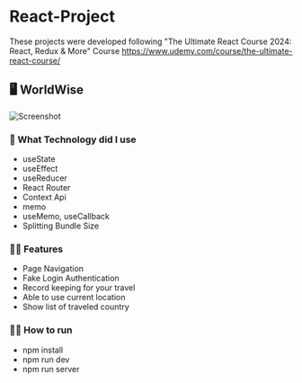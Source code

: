 # React-Project
These projects were developed following "The Ultimate React Course 2024: React, Redux & More" Course
https://www.udemy.com/course/the-ultimate-react-course/

## 🖥️ WorldWise
![Screenshot](https://github.com/FrederickAurelio/React-Project/assets/121996224/2368cd98-e583-4421-a353-77cc07a724ce)

### 🤔 What Technology did I use
- useState
- useEffect
- useReducer
- React Router
- Context Api
- memo
- useMemo, useCallback
- Splitting Bundle Size

### 🧑‍💻 Features
- Page Navigation
- Fake Login Authentication
- Record keeping for your travel
- Able to use current location
- Show list of traveled country

### 🏃‍♂️ How to run
- npm install
- npm run dev
- npm run server
